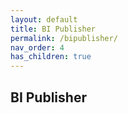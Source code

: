 ```yaml
---
layout: default
title: BI Publisher
permalink: /bipublisher/
nav_order: 4
has_children: true
---
```


## BI Publisher


